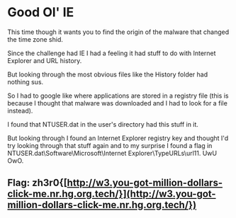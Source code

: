 # Good Ol' IE

This time though it wants you to find the origin of the malware that changed the time zone shid.

Since the challenge had IE I had a feeling it had stuff to do with Internet Explorer and URL history.

But looking through the most obvious files like the History folder had nothing sus.

So I had to google like where applications are stored in a registry file \(this is because I thought that malware was downloaded and I had to look for a file instead\).

I found that NTUSER.dat in the user's directory had this stuff in it.

But looking through I found an Internet Explorer registry key and thought I'd try looking through that stuff again and to my surprise I found a flag in NTUSER.dat\Software\Microsoft\Internet Explorer\TypeURLs\url11. UwU OwO.

## Flag: zh3r0{[http://w3.you-got-million-dollars-click-me.nr.hg.org.tech/}](http://w3.you-got-million-dollars-click-me.nr.hg.org.tech/})

